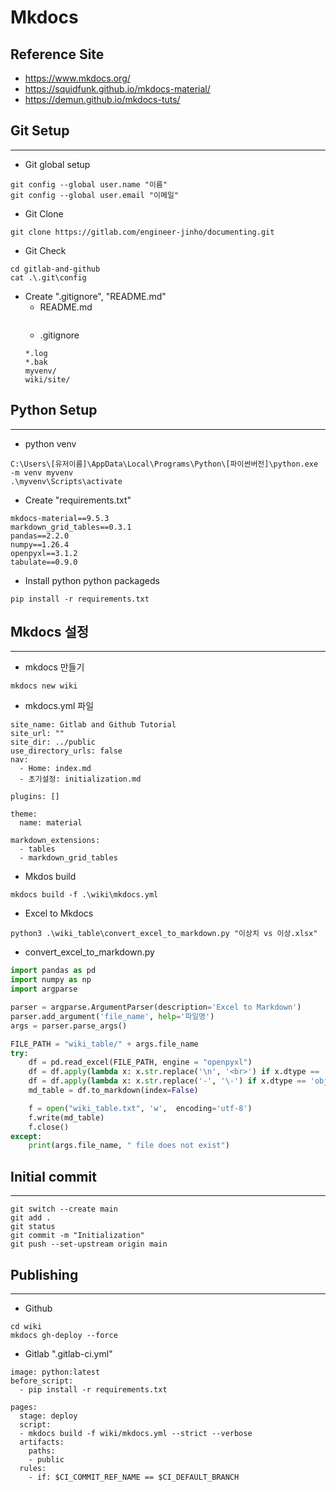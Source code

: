 # Mkdocs

## Reference Site
- https://www.mkdocs.org/
- https://squidfunk.github.io/mkdocs-material/
- https://demun.github.io/mkdocs-tuts/



## Git Setup
----------------

- Git global setup
```
git config --global user.name "이름"
git config --global user.email "이메일"
```

- Git Clone
```
git clone https://gitlab.com/engineer-jinho/documenting.git
```

- Git Check
```
cd gitlab-and-github
cat .\.git\config
```

- Create ".gitignore", "README.md"
  - README.md
  ```
  ```
  - .gitignore
  ```
  *.log
  *.bak
  myvenv/
  wiki/site/
  ```

## Python Setup
----------------

- python venv
```
C:\Users\[유저이름]\AppData\Local\Programs\Python\[파이썬버전]\python.exe -m venv myvenv
.\myvenv\Scripts\activate
```

- Create "requirements.txt"
```
mkdocs-material==9.5.3
markdown_grid_tables==0.3.1
pandas==2.2.0
numpy==1.26.4
openpyxl==3.1.2
tabulate==0.9.0
```

- Install python python packageds
```
pip install -r requirements.txt
```

## Mkdocs 설정
----------------

- mkdocs 만들기
```
mkdocs new wiki
```

- mkdocs.yml 파일
```
site_name: Gitlab and Github Tutorial
site_url: ""
site_dir: ../public
use_directory_urls: false
nav:
  - Home: index.md
  - 초기설정: initialization.md

plugins: []

theme:
  name: material

markdown_extensions:
  - tables
  - markdown_grid_tables
```

- Mkdos build
```
mkdocs build -f .\wiki\mkdocs.yml
```

- Excel to Mkdocs
```
python3 .\wiki_table\convert_excel_to_markdown.py "이상치 vs 이상.xlsx"
```
- convert_excel_to_markdown.py
``` python
import pandas as pd
import numpy as np
import argparse   

parser = argparse.ArgumentParser(description='Excel to Markdown')
parser.add_argument('file_name', help='파일명')    
args = parser.parse_args()   

FILE_PATH = "wiki_table/" + args.file_name
try:
    df = pd.read_excel(FILE_PATH, engine = "openpyxl")
    df = df.apply(lambda x: x.str.replace('\n', '<br>') if x.dtype == 'object' else x)
    df = df.apply(lambda x: x.str.replace('-', '\-') if x.dtype == 'object' else x)
    md_table = df.to_markdown(index=False)

    f = open("wiki_table.txt", 'w',  encoding='utf-8')
    f.write(md_table)
    f.close()
except:
    print(args.file_name, " file does not exist")
```


## Initial commit
----------------
```
git switch --create main
git add .
git status
git commit -m "Initialization"
git push --set-upstream origin main
```


## Publishing
----------------

- Github
```
cd wiki
mkdocs gh-deploy --force
```

- Gitlab ".gitlab-ci.yml"

```
image: python:latest
before_script:
  - pip install -r requirements.txt

pages:
  stage: deploy
  script:
  - mkdocs build -f wiki/mkdocs.yml --strict --verbose
  artifacts:
    paths:
    - public
  rules:
    - if: $CI_COMMIT_REF_NAME == $CI_DEFAULT_BRANCH

```
